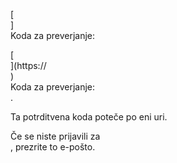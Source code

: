 [<br host>] <br action> Koda za preverjanje: <br code>

[<br host>](https://<br host>) <br action> Koda za preverjanje: <br code>.

Ta potrditvena koda poteče po eni uri.

Če se niste prijavili za <br action>, prezrite to e-pošto.